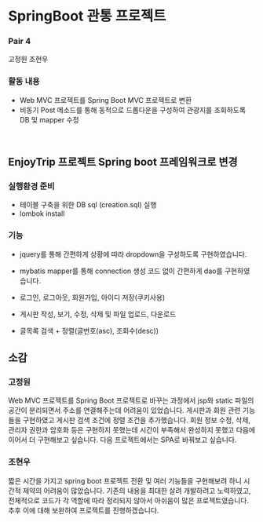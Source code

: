 # SpringBoot 관통 프로젝트

### Pair 4

고정원 조현우

### 활동 내용

- Web MVC 프로젝트를 Spring Boot MVC 프로젝트로 변환
- 비동기 Post 메소드를 통해 동적으로 드롭다운을 구성하여 관광지를 조회하도록 DB 및 mapper 수정

<br>

## EnjoyTrip 프로젝트 Spring boot 프레임워크로 변경

### 실행환경 준비

- 테이블 구축을 위한 DB sql (creation.sql) 실행
- lombok install

### 기능

- jquery를 통해 간편하게 상황에 따라 dropdown을 구성하도록 구현하였습니다.

- mybatis mapper를 통해 connection 생성 코드 없이 간편하게 dao를 구현하였습니다.

- 로그인, 로그아웃, 회원가입, 아이디 저장(쿠키사용)

- 게시판 작성, 보기, 수정, 삭제 및 파일 업로드, 다운로드

- 글목록 검색 + 정렬(글번호(asc), 조회수(desc))

## 소감

### **고정원**

Web MVC 프로젝트를 Spring Boot 프로젝트로 바꾸는 과정에서 jsp와 static 파일의 공간이 분리되면서 주소를 연결해주는데 어려움이 있었습니다.
게시판과 회원 관련 기능들을 구현하였고 게시판 검색 조건에 정렬 조건을 추가했습니다. 회원 정보 수정, 삭제, 관리자 권한과 암호화 등은 구현하지 못했는데 시간이 부족해서 완성하지 못했고 다음에 이어서 더 구현해보고 싶습니다. 다음 프로젝트에서는 SPA로 바꿔보고 싶습니다.

### **조현우**

짧은 시간을 가지고 spring boot 프로젝트 전환 및 여러 기능들을 구현해보려 하니 시간적 제약의 어려움이 많았습니다.
기존의 내용을 최대한 살려 개발하려고 노력하였고, 전체적으로 코드가 각 역할에 따라 정리되지 않아서 아쉬움이 많은 프로젝트였습니다.
추후 이에 대해 보완하여 프로젝트를 진행하겠습니다.
